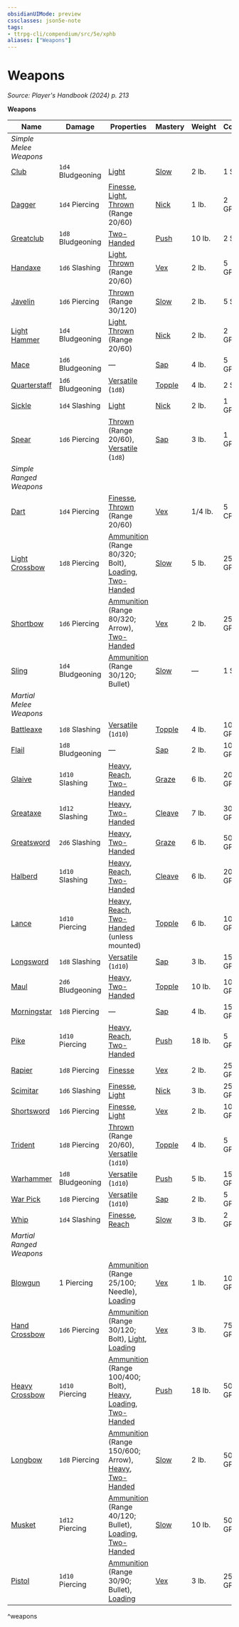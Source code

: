 ```yaml
---
obsidianUIMode: preview
cssclasses: json5e-note
tags:
- ttrpg-cli/compendium/src/5e/xphb
aliases: ["Weapons"]
---
```

# Weapons
*Source: Player's Handbook (2024) p. 213* 

**Weapons**

| Name | Damage | Properties | Mastery | Weight | Cost |
|------|--------|------------|---------|--------|------|
| *Simple Melee Weapons* |
| [Club](club-xphb.md) | `1d4` Bludgeoning | [Light](item-properties.md#Light) | [Slow](item-mastery.md#Slow) | 2 lb. | 1 SP |
| [Dagger](dagger-xphb.md) | `1d4` Piercing | [Finesse](item-properties.md#Finesse), [Light](item-properties.md#Light), [Thrown](item-properties.md#Thrown) (Range 20/60) | [Nick](item-mastery.md#Nick) | 1 lb. | 2 GP |
| [Greatclub](greatclub-xphb.md) | `1d8` Bludgeoning | [Two-Handed](item-properties.md#Two-Handed) | [Push](item-mastery.md#Push) | 10 lb. | 2 SP |
| [Handaxe](handaxe-xphb.md) | `1d6` Slashing | [Light](item-properties.md#Light), [Thrown](item-properties.md#Thrown) (Range 20/60) | [Vex](item-mastery.md#Vex) | 2 lb. | 5 GP |
| [Javelin](javelin-xphb.md) | `1d6` Piercing | [Thrown](item-properties.md#Thrown) (Range 30/120) | [Slow](item-mastery.md#Slow) | 2 lb. | 5 SP |
| [Light Hammer](light-hammer-xphb.md) | `1d4` Bludgeoning | [Light](item-properties.md#Light), [Thrown](item-properties.md#Thrown) (Range 20/60) | [Nick](item-mastery.md#Nick) | 2 lb. | 2 GP |
| [Mace](mace-xphb.md) | `1d6` Bludgeoning | — | [Sap](item-mastery.md#Sap) | 4 lb. | 5 GP |
| [Quarterstaff](quarterstaff-xphb.md) | `1d6` Bludgeoning | [Versatile](item-properties.md#Versatile) (`1d8`) | [Topple](item-mastery.md#Topple) | 4 lb. | 2 SP |
| [Sickle](sickle-xphb.md) | `1d4` Slashing | [Light](item-properties.md#Light) | [Nick](item-mastery.md#Nick) | 2 lb. | 1 GP |
| [Spear](spear-xphb.md) | `1d6` Piercing | [Thrown](item-properties.md#Thrown) (Range 20/60), [Versatile](item-properties.md#Versatile) (`1d8`) | [Sap](item-mastery.md#Sap) | 3 lb. | 1 GP |
| *Simple Ranged Weapons* |
| [Dart](dart-xphb.md) | `1d4` Piercing | [Finesse](item-properties.md#Finesse), [Thrown](item-properties.md#Thrown) (Range 20/60) | [Vex](item-mastery.md#Vex) | 1/4 lb. | 5 CP |
| [Light Crossbow](light-crossbow-xphb.md) | `1d8` Piercing | [Ammunition](item-properties.md#Ammunition) (Range 80/320; Bolt), [Loading](item-properties.md#Loading), [Two-Handed](item-properties.md#Two-Handed) | [Slow](item-mastery.md#Slow) | 5 lb. | 25 GP |
| [Shortbow](shortbow-xphb.md) | `1d6` Piercing | [Ammunition](item-properties.md#Ammunition) (Range 80/320; Arrow), [Two-Handed](item-properties.md#Two-Handed) | [Vex](item-mastery.md#Vex) | 2 lb. | 25 GP |
| [Sling](sling-xphb.md) | `1d4` Bludgeoning | [Ammunition](item-properties.md#Ammunition) (Range 30/120; Bullet) | [Slow](item-mastery.md#Slow) | — | 1 SP |
| *Martial Melee Weapons* |
| [Battleaxe](battleaxe-xphb.md) | `1d8` Slashing | [Versatile](item-properties.md#Versatile) (`1d10`) | [Topple](item-mastery.md#Topple) | 4 lb. | 10 GP |
| [Flail](flail-xphb.md) | `1d8` Bludgeoning | — | [Sap](item-mastery.md#Sap) | 2 lb. | 10 GP |
| [Glaive](glaive-xphb.md) | `1d10` Slashing | [Heavy](item-properties.md#Heavy), [Reach](item-properties.md#Reach), [Two-Handed](item-properties.md#Two-Handed) | [Graze](item-mastery.md#Graze) | 6 lb. | 20 GP |
| [Greataxe](greataxe-xphb.md) | `1d12` Slashing | [Heavy](item-properties.md#Heavy), [Two-Handed](item-properties.md#Two-Handed) | [Cleave](item-mastery.md#Cleave) | 7 lb. | 30 GP |
| [Greatsword](greatsword-xphb.md) | `2d6` Slashing | [Heavy](item-properties.md#Heavy), [Two-Handed](item-properties.md#Two-Handed) | [Graze](item-mastery.md#Graze) | 6 lb. | 50 GP |
| [Halberd](halberd-xphb.md) | `1d10` Slashing | [Heavy](item-properties.md#Heavy), [Reach](item-properties.md#Reach), [Two-Handed](item-properties.md#Two-Handed) | [Cleave](item-mastery.md#Cleave) | 6 lb. | 20 GP |
| [Lance](lance-xphb.md) | `1d10` Piercing | [Heavy](item-properties.md#Heavy), [Reach](item-properties.md#Reach), [Two-Handed](item-properties.md#Two-Handed) (unless mounted) | [Topple](item-mastery.md#Topple) | 6 lb. | 10 GP |
| [Longsword](longsword-xphb.md) | `1d8` Slashing | [Versatile](item-properties.md#Versatile) (`1d10`) | [Sap](item-mastery.md#Sap) | 3 lb. | 15 GP |
| [Maul](maul-xphb.md) | `2d6` Bludgeoning | [Heavy](item-properties.md#Heavy), [Two-Handed](item-properties.md#Two-Handed) | [Topple](item-mastery.md#Topple) | 10 lb. | 10 GP |
| [Morningstar](morningstar-xphb.md) | `1d8` Piercing | — | [Sap](item-mastery.md#Sap) | 4 lb. | 15 GP |
| [Pike](pike-xphb.md) | `1d10` Piercing | [Heavy](item-properties.md#Heavy), [Reach](item-properties.md#Reach), [Two-Handed](item-properties.md#Two-Handed) | [Push](item-mastery.md#Push) | 18 lb. | 5 GP |
| [Rapier](rapier-xphb.md) | `1d8` Piercing | [Finesse](item-properties.md#Finesse) | [Vex](item-mastery.md#Vex) | 2 lb. | 25 GP |
| [Scimitar](scimitar-xphb.md) | `1d6` Slashing | [Finesse](item-properties.md#Finesse), [Light](item-properties.md#Light) | [Nick](item-mastery.md#Nick) | 3 lb. | 25 GP |
| [Shortsword](shortsword-xphb.md) | `1d6` Piercing | [Finesse](item-properties.md#Finesse), [Light](item-properties.md#Light) | [Vex](item-mastery.md#Vex) | 2 lb. | 10 GP |
| [Trident](trident-xphb.md) | `1d8` Piercing | [Thrown](item-properties.md#Thrown) (Range 20/60), [Versatile](item-properties.md#Versatile) (`1d10`) | [Topple](item-mastery.md#Topple) | 4 lb. | 5 GP |
| [Warhammer](warhammer-xphb.md) | `1d8` Bludgeoning | [Versatile](item-properties.md#Versatile) (`1d10`) | [Push](item-mastery.md#Push) | 5 lb. | 15 GP |
| [War Pick](war-pick-xphb.md) | `1d8` Piercing | [Versatile](item-properties.md#Versatile) (`1d10`) | [Sap](item-mastery.md#Sap) | 2 lb. | 5 GP |
| [Whip](whip-xphb.md) | `1d4` Slashing | [Finesse](item-properties.md#Finesse), [Reach](item-properties.md#Reach) | [Slow](item-mastery.md#Slow) | 3 lb. | 2 GP |
| *Martial Ranged Weapons* |
| [Blowgun](blowgun-xphb.md) | 1 Piercing | [Ammunition](item-properties.md#Ammunition) (Range 25/100; Needle), [Loading](item-properties.md#Loading) | [Vex](item-mastery.md#Vex) | 1 lb. | 10 GP |
| [Hand Crossbow](hand-crossbow-xphb.md) | `1d6` Piercing | [Ammunition](item-properties.md#Ammunition) (Range 30/120; Bolt), [Light](item-properties.md#Light), [Loading](item-properties.md#Loading) | [Vex](item-mastery.md#Vex) | 3 lb. | 75 GP |
| [Heavy Crossbow](heavy-crossbow-xphb.md) | `1d10` Piercing | [Ammunition](item-properties.md#Ammunition) (Range 100/400; Bolt), [Heavy](item-properties.md#Heavy), [Loading](item-properties.md#Loading), [Two-Handed](item-properties.md#Two-Handed) | [Push](item-mastery.md#Push) | 18 lb. | 50 GP |
| [Longbow](longbow-xphb.md) | `1d8` Piercing | [Ammunition](item-properties.md#Ammunition) (Range 150/600; Arrow), [Heavy](item-properties.md#Heavy), [Two-Handed](item-properties.md#Two-Handed) | [Slow](item-mastery.md#Slow) | 2 lb. | 50 GP |
| [Musket](musket-xphb.md) | `1d12` Piercing | [Ammunition](item-properties.md#Ammunition) (Range 40/120; Bullet), [Loading](item-properties.md#Loading), [Two-Handed](item-properties.md#Two-Handed) | [Slow](item-mastery.md#Slow) | 10 lb. | 500 GP |
| [Pistol](pistol-xphb.md) | `1d10` Piercing | [Ammunition](item-properties.md#Ammunition) (Range 30/90; Bullet), [Loading](item-properties.md#Loading) | [Vex](item-mastery.md#Vex) | 3 lb. | 250 GP |
^weapons